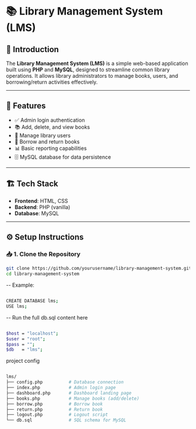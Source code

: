 # 📚 Library Management System (LMS)

## 🚀 Introduction
The **Library Management System (LMS)** is a simple web-based application built using **PHP** and **MySQL**, designed to streamline common library operations. It allows library administrators to manage books, users, and borrowing/return activities effectively.

---

## 🧰 Features

- ✅ Admin login authentication
- 📚 Add, delete, and view books
- 👤 Manage library users
- 🔄 Borrow and return books
- 📊 Basic reporting capabilities
- 🗄 MySQL database for data persistence

---

## 🏗 Tech Stack

- **Frontend**: HTML, CSS
- **Backend**: PHP (vanilla)
- **Database**: MySQL

---

## ⚙️ Setup Instructions

### 📥 1. Clone the Repository

```bash
git clone https://github.com/yourusername/library-management-system.git
cd library-management-system
``` 

-- Example:
```bash

CREATE DATABASE lms;
USE lms;
```
-- Run the full db.sql content here

```bash

$host = "localhost";
$user = "root";
$pass = "";
$db   = "lms";
```

 project config 
 ```bash

lms/
├── config.php          # Database connection
├── index.php           # Admin login page
├── dashboard.php       # Dashboard landing page
├── books.php           # Manage books (add/delete)
├── borrow.php          # Borrow book
├── return.php          # Return book
├── logout.php          # Logout script
└── db.sql              # SQL schema for MySQL
